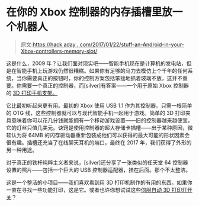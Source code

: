 # 在你的 Xbox 控制器的内存插槽里放一个机器人

> 原文:[https://hack aday . com/2017/01/22/stuff-an-Android-in-your-Xbox-controllers-memory-slot/](https://hackaday.com/2017/01/22/stuff-an-android-in-your-xbox-controllers-memory-slot/)

这是什么，2009 年？让我们面对现实吧——智能手机现在是计算机的发电站，但是在智能手机上玩游戏仍然很糟糕。如果你有足够的马力去模仿上个千年的任何系统，当你需要真正的按钮时，你的控制方案包括笨拙地抓着玻璃不放，这并不重要。你需要一个真正的控制器，而[silver]有答案——一个用于原始 Xbox 控制器的 [3D 打印手机支架。](https://www.youmagine.com/designs/xbox-controller-phone-holder)

它比最初听起来更有用。最初的 Xbox 使用 USB 1.1 作为其控制器。只需一根简单的 OTG 线，这些控制器就可以与现代智能手机一起用于游戏。简单的 3D 打印夹具意味着你可以花几分钱就能拥有一个移动游戏设置——旧的控制器越来越便宜，它的灯丝只值几美元。诀窍是使用控制器的超大存储卡插槽——出于某种原因，微软认为将 64MB 的闪存驱动器重新包装成他们可以获得的最大可能的形状因素会很有趣。插槽还充当了在线聊天耳机的端口，最终在 2017 年，我们获得了外形的另一种用途。

对于真正的铁杆纯粹主义者来说，[silver]还分享了一张类似的任天堂 64 控制器设置的照片——包括一个巨大的 USB 控制器适配器，挂在后面。那个不太整洁。

这是一个整洁的小项目——我们喜欢看到用 3D 打印机制作的有用的东西。如果你一直在寻找一些功能打印，这是它。或者也许你想试试这些[伺服自动 3D 打印灯开关](https://hackaday.com/2017/01/17/servo-controlled-iot-light-switches/)？